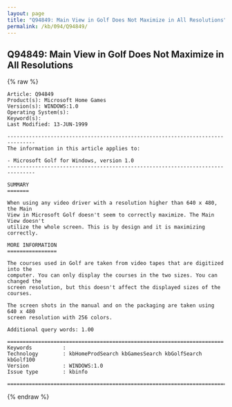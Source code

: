 ```yaml
---
layout: page
title: "Q94849: Main View in Golf Does Not Maximize in All Resolutions"
permalink: /kb/094/Q94849/
---
```


## Q94849: Main View in Golf Does Not Maximize in All Resolutions

{% raw %}

	Article: Q94849
	Product(s): Microsoft Home Games
	Version(s): WINDOWS:1.0
	Operating System(s): 
	Keyword(s): 
	Last Modified: 13-JUN-1999
	
	-------------------------------------------------------------------------------
	The information in this article applies to:
	
	- Microsoft Golf for Windows, version 1.0 
	-------------------------------------------------------------------------------
	
	SUMMARY
	=======
	
	When using any video driver with a resolution higher than 640 x 480, the Main
	View in Microsoft Golf doesn't seem to correctly maximize. The Main View doesn't
	utilize the whole screen. This is by design and it is maximizing correctly.
	
	MORE INFORMATION
	================
	
	The courses used in Golf are taken from video tapes that are digitized into the
	computer. You can only display the courses in the two sizes. You can changed the
	screen resolution, but this doesn't affect the displayed sizes of the courses.
	
	The screen shots in the manual and on the packaging are taken using 640 x 480
	screen resolution with 256 colors.
	
	Additional query words: 1.00
	
	======================================================================
	Keywords          :  
	Technology        : kbHomeProdSearch kbGamesSearch kbGolfSearch kbGolf100
	Version           : WINDOWS:1.0
	Issue type        : kbinfo
	
	=============================================================================
	

{% endraw %}
